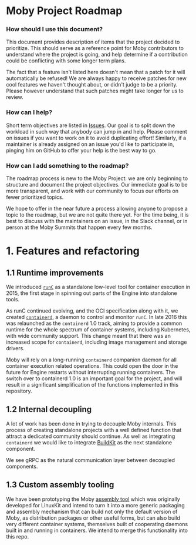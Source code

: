 Moby Project Roadmap
====================

### How should I use this document?

This document provides description of items that the project decided to prioritize. This should
serve as a reference point for Moby contributors to understand where the project is going, and
help determine if a contribution could be conflicting with some longer term plans.

The fact that a feature isn't listed here doesn't mean that a patch for it will automatically be
refused! We are always happy to receive patches for new cool features we haven't thought about,
or didn't judge to be a priority. Please however understand that such patches might take longer
for us to review.

### How can I help?

Short term objectives are listed in
[Issues](https://github.com/moby/moby/issues?q=is%3Aopen+is%3Aissue+label%3Aroadmap). Our
goal is to split down the workload in such way that anybody can jump in and help. Please comment on
issues if you want to work on it to avoid duplicating effort! Similarly, if a maintainer is already
assigned on an issue you'd like to participate in, pinging him on GitHub to offer your help is
the best way to go.

### How can I add something to the roadmap?

The roadmap process is new to the Moby Project: we are only beginning to structure and document the
project objectives. Our immediate goal is to be more transparent, and work with our community to
focus our efforts on fewer prioritized topics.

We hope to offer in the near future a process allowing anyone to propose a topic to the roadmap, but
we are not quite there yet. For the time being, it is best to discuss with the maintainers on an
issue, in the Slack channel, or in person at the Moby Summits that happen every few months.

# 1. Features and refactoring

## 1.1 Runtime improvements

We introduced [`runC`](https://runc.io) as a standalone low-level tool for container
execution in 2015, the first stage in spinning out parts of the Engine into standalone tools.

As runC continued evolving, and the OCI specification along with it, we created
[`containerd`](https://github.com/containerd/containerd), a daemon to control and monitor `runC`.
In late 2016 this was relaunched as the `containerd` 1.0 track, aiming to provide a common runtime
for the whole spectrum of container systems, including Kubernetes, with wide community support.
This change meant that there was an increased scope for `containerd`, including image management
and storage drivers.

Moby will rely on a long-running `containerd` companion daemon for all container execution
related operations. This could open the door in the future for Engine restarts without interrupting
running containers. The switch over to containerd 1.0 is an important goal for the project, and
will result in a significant simplification of the functions implemented in this repository.

## 1.2 Internal decoupling

A lot of work has been done in trying to decouple Moby internals. This process of creating
standalone projects with a well defined function that attract a dedicated community should continue.
As well as integrating `containerd` we would like to integrate [BuildKit](https://github.com/moby/buildkit)
as the next standalone component.

We see gRPC as the natural communication layer between decoupled components.

## 1.3 Custom assembly tooling

We have been prototyping the Moby [assembly tool](https://github.com/moby/tool) which was originally
developed for LinuxKit and intend to turn it into a more generic packaging and assembly mechanism
that can build not only the default version of Moby, as distribution packages or other useful forms,
but can also build very different container systems, themselves built of cooperating daemons built in
and running in containers. We intend to merge this functionality into this repo.
